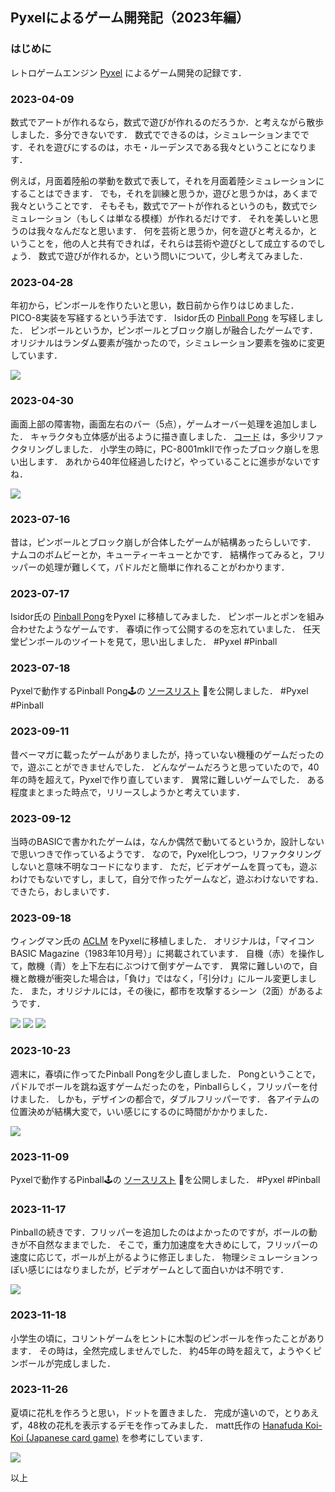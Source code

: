 ## Pyxelによるゲーム開発記（2023年編）

### はじめに

レトロゲームエンジン [Pyxel](https://github.com/kitao/pyxel) によるゲーム開発の記録です．

### 2023-04-09

数式でアートが作れるなら，数式で遊びが作れるのだろうか．と考えながら散歩しました．多分できないです．
数式でできるのは，シミュレーションまでです．それを遊びにするのは，ホモ・ルーデンスである我々ということになります．

例えば，月面着陸船の挙動を数式で表して，それを月面着陸シミュレーションにすることはできます．
でも，それを訓練と思うか，遊びと思うかは，あくまで我々ということです．
そもそも，数式でアートが作れるというのも，数式でシミュレーション（もしくは単なる模様）が作れるだけです．
それを美しいと思うのは我々なんだなと思います．
何を芸術と思うか，何を遊びと考えるか，ということを，他の人と共有できれば，それらは芸術や遊びとして成立するのでしょう．
数式で遊びが作れるか，という問いについて，少し考えてみました．

### 2023-04-28

年初から，ピンボールを作りたいと思い，数日前から作りはじめました．
PICO-8実装を写経するという手法です．
Isidor氏の [Pinball Pong](https://www.lexaloffle.com/bbs/?tid=28488) を写経しました．
ピンボールというか，ピンボールとブロック崩しが融合したゲームです．
オリジナルはランダム要素が強かったので，シミュレーション要素を強めに変更しています．

![](https://github.com/jay-kumogata/RetroGames/blob/main/pyxel/pinball/screenshots/Pinball01.gif)

### 2023-04-30

画面上部の障害物，画面左右のバー（5点），ゲームオーバー処理を追加しました．
キャラクタも立体感が出るように描き直しました．
[コード](https://github.com/jay-kumogata/RetroGames/blob/main/pyxel/pinball) は，多少リファクタリングしました．
小学生の時に，PC-8001mkIIで作ったブロック崩しを思い出します．
あれから40年位経過したけど，やっていることに進歩がないですね．

![](https://github.com/jay-kumogata/RetroGames/blob/main/pyxel/pinball/screenshots/Pinball02.gif)

### 2023-07-16

昔は，ピンボールとブロック崩しが合体したゲームが結構あったらしいです．
ナムコのボムビーとか，キューティーキューとかです．
結構作ってみると，フリッパーの処理が難しくて，パドルだと簡単に作れることがわかります．

### 2023-07-17

Isidor氏の [Pinball Pong](https://www.lexaloffle.com/bbs/?tid=28488)をPyxel に移植してみました．
ピンボールとポンを組み合わせたようなゲームです．
春頃に作って公開するのを忘れていました．
任天堂ピンボールのツイートを見て，思い出しました．
#Pyxel #Pinball

### 2023-07-18

Pyxelで動作するPinball Pong🕹️の [ソースリスト](https://github.com/jay-kumogata/RetroGames/tree/main/pyxel/pinball) 📁を公開しました．
#Pyxel #Pinball 

### 2023-09-11

昔ベーマガに載ったゲームがありましたが，持っていない機種のゲームだったので，遊ぶことができませんでした．
どんなゲームだろうと思っていたので，40年の時を超えて，Pyxelで作り直しています．
異常に難しいゲームでした．
ある程度まとまった時点で，リリースしようかと考えています．

### 2023-09-12

当時のBASICで書かれたゲームは，なんか偶然で動いてるというか，設計しないで思いつきで作っているようです．
なので，Pyxel化しつつ，リファクタリングしないと意味不明なコードになります．
ただ，ビデオゲームを買っても，遊ぶわけでもないですし，まして，自分で作ったゲームなど，遊ぶわけないですね．
できたら，おしまいです．

### 2023-09-18

ウィングマン氏の [ACLM](https://archive.org/details/micom-basic-magazine-issue-16-october-1983/page/n92/mode/1up) をPyxelに移植しました．
オリジナルは，「マイコン BASIC Magazine（1983年10月号）」に掲載されています．
自機（赤）を操作して，敵機（青）を上下左右にぶつけて倒すゲームです．
異常に難しいので，自機と敵機が衝突した場合は，「負け」ではなく，「引分け」にルール変更しました．
また，オリジナルには，その後に，都市を攻撃するシーン（2面）があるようです．

![](https://github.com/jay-kumogata/RetroGames/blob/main/pyxel/aclm/screenshots/aclm01.gif)
![](https://github.com/jay-kumogata/RetroGames/blob/main/pyxel/aclm/screenshots/aclm02.gif)
![](https://github.com/jay-kumogata/RetroGames/blob/main/pyxel/aclm/screenshots/aclm03.gif)

### 2023-10-23

週末に，春頃に作ってたPinball Pongを少し直しました．
Pongということで，パドルでボールを跳ね返すゲームだったのを，Pinballらしく，フリッパーを付けました．
しかも，デザインの都合で，ダブルフリッパーです．
各アイテムの位置決めが結構大変で，いい感じにするのに時間がかかりました．

![](https://github.com/jay-kumogata/RetroGames/blob/main/pyxel/pinball/screenshots/Pinball03.gif)

### 2023-11-09

Pyxelで動作するPinball🕹️の [ソースリスト](https://github.com/jay-kumogata/RetroGames/tree/main/pyxel/pinball) 📁を公開しました．
#Pyxel #Pinball 

### 2023-11-17

Pinballの続きです．フリッパーを追加したのはよかったのですが，ボールの動きが不自然なままでした．
そこで，重力加速度を大きめにして，フリッパーの速度に応じて，ボールが上がるように修正しました．
物理シミュレーションっぽい感じにはなりましたが，ビデオゲームとして面白いかは不明です．

![](https://github.com/jay-kumogata/RetroGames/blob/main/pyxel/pinball/screenshots/Pinball04.gif)

### 2023-11-18

小学生の頃に，コリントゲームをヒントに木製のピンボールを作ったことがあります．
その時は，全然完成しませんでした．
約45年の時を超えて，ようやくピンボールが完成しました．

### 2023-11-26

夏頃に花札を作ろうと思い，ドットを置きました．
完成が遠いので，とりあえず，48枚の花札を表示するデモを作ってみました．
matt氏作の [Hanafuda Koi-Koi (Japanese card game)](https://www.lexaloffle.com/bbs/?tid=2421) を参考にしています．

![](https://github.com/jay-kumogata/RetroGames/blob/main/pyxel/hanafuda/screenshots/hanafuda01.png)

以上
